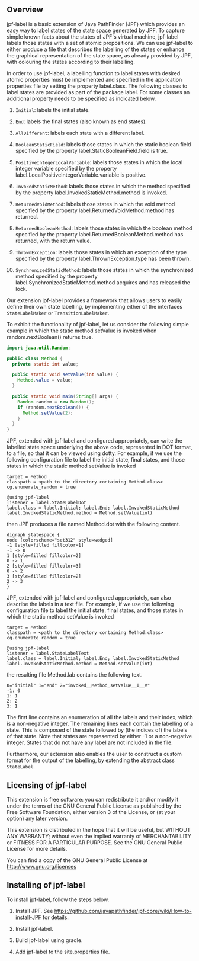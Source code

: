 Overview
--------

jpf-label is a basic extension of Java PathFinder (JPF) which provides an
easy way to label states of the state space generated by JPF.  To capture
simple known facts about the states of JPF's virtual machine, jpf-label
labels those states with a set of atomic propositions. We can use
jpf-label to either produce a file that describes the labelling of the
states or enhance the graphical representation of the state space,
as already provided by JPF, with colouring the states according to their
labelling.

In order to use jpf-label, a labelling function to label states with
desired atomic properties must be implemented and specified in the
application properties file by setting the property label.class.  The
following classes to label states are provided as part of the package
label.  For some classes an additional property needs to be specified as
indicated below.

1. `Initial`: labels the initial state.

2. `End`: labels the final states (also known as end states).

3. `AllDifferent`: labels each state with a different label.

4. `BooleanStaticField`: labels those states in which the static boolean
   field specified by the property label.StaticBooleanField.field is true.

5. `PositiveIntegerLocalVariable`: labels those states in which the local
   integer variable specified by the property
   label.LocalPositiveIntegerVariable.variable is positive.

6. `InvokedStaticMethod`: labels those states in which the method
   specified by the property label.InvokedStaticMethod.method is invoked.

7. `ReturnedVoidMethod`: labels those states in which the void method
   specified by the property label.ReturnedVoidMethod.method has returned.

8. `ReturnedBooleanMethod`: labels those states in which the boolean
   method specified by the property label.ReturnedBooleanMethod.method
   has returned, with the return value.

9. `ThrownException`: labels those states in which an exception of the
   type specified by the property label.ThrownException.type has
   been thrown.

10. `SynchronizedStaticMethod`: labels those states in which the
    synchronized method specified by the property
    label.SynchronizedStaticMethod.method acquires and has released the
    lock.

Our extension jpf-label provides a framework that allows users to easily
define their own state labelling, by implementing either of the interfaces
`StateLabelMaker` or `TransitionLabelMaker`.

To exhibit the functionality of jpf-label, let us consider the following
simple example in which the static method setValue is invoked when
random.nextBoolean() returns true.

```java
import java.util.Random;

public class Method {
  private static int value;

  public static void setValue(int value) {
    Method.value = value;
  }

  public static void main(String[] args) {
    Random random = new Random();
    if (random.nextBoolean()) {
      Method.setValue(2);
    }
  }
}
```

JPF, extended with jpf-label and configured appropriately, can write the
labelled state space underlying the above code, represented in DOT
format, to a file, so that it can be viewed using dotty.  For example,
if we use the following configuration file to label the initial state,
final states, and those states in which the static method setValue is
invoked

    target = Method
    classpath = <path to the directory containing Method.class>
    cg.enumerate_random = true

    @using jpf-label
    listener = label.StateLabelDot
    label.class = label.Initial; label.End; label.InvokedStaticMethod
    label.InvokedStaticMethod.method = Method.setValue(int)

then JPF produces a file named Method.dot with the following content.

    digraph statespace {
    node [colorscheme="set312" style=wedged]
    -1 [style=filled fillcolor=1]
    -1 -> 0
    1 [style=filled fillcolor=2]
    0 -> 1
    2 [style=filled fillcolor=3]
    0 -> 2
    3 [style=filled fillcolor=2]
    2 -> 3
    }

JPF, extended with jpf-label and configured appropriately, can
also describe the labels in a text file.  For example, if we use the
following configuration file to label the initial state, final states,
and those states in which the static method setValue is invoked

    target = Method
    classpath = <path to the directory containing Method.class>
    cg.enumerate_random = true

    @using jpf-label
    listener = label.StateLabelText
    label.class = label.Initial; label.End; label.InvokedStaticMethod
    label.InvokedStaticMethod.method = Method.setValue(int)

the resulting file Method.lab contains the following text.

    0="initial" 1="end" 2="invoked__Method_setValue__I__V"
    -1: 0
    1: 1
    2: 2
    3: 1

The first line contains an enumeration of all the labels and their index,
which is a non-negative integer.  The remaining lines each contain the
labelling of a state.  This is composed of the state followed by (the
indices of) the labels of that state.  Note that states are represented by
either -1 or a non-negative integer.  States that do not have any label
are not included in the file.

Furthermore, our extension also enables the user to construct a custom
format for the output of the labelling, by extending the abstract class
`StateLabel`.

Licensing of jpf-label
----------------------

This extension is free software: you can redistribute it and/or modify
it under the terms of the GNU General Public License as published by
the Free Software Foundation, either version 3 of the License, or
(at your option) any later version.

This extension is distributed in the hope that it will be useful,
but WITHOUT ANY WARRANTY; without even the implied warranty of
MERCHANTABILITY or FITNESS FOR A PARTICULAR PURPOSE.  See the
GNU General Public License for more details.

You can find a copy of the GNU General Public License at
http://www.gnu.org/licenses

Installing of jpf-label
-----------------------

To install jpf-label, follow the steps below.

1. Install JPF.
   See https://github.com/javapathfinder/jpf-core/wiki/How-to-install-JPF
   for details.

2. Install jpf-label.

3. Build jpf-label using gradle.

4. Add jpf-label to the site.properties file.
